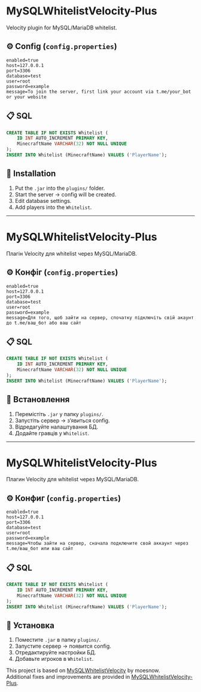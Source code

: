 # MySQLWhitelistVelocity-Plus

Velocity plugin for MySQL/MariaDB whitelist.

## ⚙️ Config (`config.properties`)
```properties
enabled=true
host=127.0.0.1
port=3306
database=test
user=root
password=example
message=To join the server, first link your account via t.me/your_bot or your website
```

## 📋 SQL
```sql
CREATE TABLE IF NOT EXISTS Whitelist (
    ID INT AUTO_INCREMENT PRIMARY KEY,
    MinecraftName VARCHAR(32) NOT NULL UNIQUE
);
INSERT INTO Whitelist (MinecraftName) VALUES ('PlayerName');
```

## 🚀 Installation
1. Put the `.jar` into the `plugins/` folder.
2. Start the server → config will be created.
3. Edit database settings.
4. Add players into the `Whitelist`.

---

# MySQLWhitelistVelocity-Plus

Плагін Velocity для whitelist через MySQL/MariaDB.

## ⚙️ Конфіг (`config.properties`)
```properties
enabled=true
host=127.0.0.1
port=3306
database=test
user=root
password=example
message=Для того, щоб зайти на сервер, спочатку підключіть свій акаунт до t.me/ваш_бот або ваш сайт
```

## 📋 SQL
```sql
CREATE TABLE IF NOT EXISTS Whitelist (
    ID INT AUTO_INCREMENT PRIMARY KEY,
    MinecraftName VARCHAR(32) NOT NULL UNIQUE
);
INSERT INTO Whitelist (MinecraftName) VALUES ('PlayerName');
```

## 🚀 Встановлення
1. Перемістіть `.jar` у папку `plugins/`.
2. Запустіть сервер → зʼявиться config.
3. Відредагуйте налаштування БД.
4. Додайте гравців у `Whitelist`.

---

# MySQLWhitelistVelocity-Plus

Плагин Velocity для whitelist через MySQL/MariaDB.

## ⚙️ Конфиг (`config.properties`)
```properties
enabled=true
host=127.0.0.1
port=3306
database=test
user=root
password=example
message=Чтобы зайти на сервер, сначала подключите свой аккаунт через t.me/ваш_бот или ваш сайт
```

## 📋 SQL
```sql
CREATE TABLE IF NOT EXISTS Whitelist (
    ID INT AUTO_INCREMENT PRIMARY KEY,
    MinecraftName VARCHAR(32) NOT NULL UNIQUE
);
INSERT INTO Whitelist (MinecraftName) VALUES ('PlayerName');
```

## 🚀 Установка
1. Поместите `.jar` в папку `plugins/`.
2. Запустите сервер → появится config.
3. Отредактируйте настройки БД.
4. Добавьте игроков в `Whitelist`.





This project is based on [MySQLWhitelistVelocity](https://github.com/moesnow/MySQLWhitelistVelocity) by moesnow.  
Additional fixes and improvements are provided in [MySQLWhitelistVelocity-Plus](https://github.com/MrghtChannel/MySQLWhitelistVelocity-Plus).

